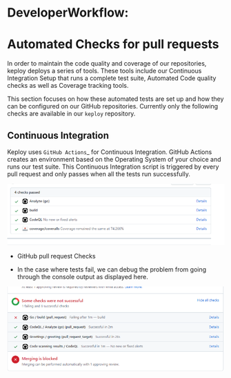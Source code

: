 # DeveloperWorkflow:

Automated Checks for pull requests
==================================

In order to maintain the code quality and coverage of our repositories,
keploy deploys a series of tools. These tools include our
Continuous Integration Setup that runs a complete test suite, Automated
Code quality checks as well as Coverage tracking tools.

This section focuses on how these automated tests are set up and how they can
be configured on our GitHub repositories. Currently only the
following checks are available in our `keploy`
repository.

Continuous Integration
----------------------

Keploy uses `GitHub Actions`_ for Continuous Integration. GitHub
Actions creates an environment based on the Operating System of your
choice and runs our test suite. This Continuous
Integration script is triggered by every pull request and only passes
when all the tests run successfully. 

<p align="center">
    <a href="https://github.com/keploy/template"><img src="https://github.com/Ayush7614/template/blob/main/docs/images/all%20checks.png" />
        </a>
</p>

-  GitHub pull request Checks

-  In the case where tests fail, we can debug the problem from going
   through the console output as displayed here.

<p align="center">
    <a href="https://github.com/keploy/template"><img src="https://github.com/Ayush7614/template/blob/main/docs/images/check%20fails.png" />
        </a>
</p>

